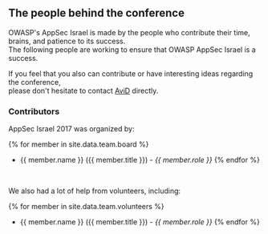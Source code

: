 ---
---

## The people behind the conference

OWASP's AppSec Israel is made by the people who contribute their time, brains, and patience to its success.   
The following people are working to ensure that OWASP AppSec Israel is a success.    

If you feel that you also can contribute or have interesting ideas regarding the conference,   
please don't hesitate to contact [AviD](mailto:avi.douglen@owasp.org) directly.


### Contributors

AppSec Israel 2017 was organized by: 

{% for member in site.data.team.board %}
 - {{ member.name }} ({{ member.title }}) - *{{ member.role }}*
{% endfor %}

<br /> 

We also had a lot of help from volunteers, including: 

{% for member in site.data.team.volunteers %}
 - {{ member.name }} ({{ member.title }}) - *{{ member.role }}*
{% endfor %}

